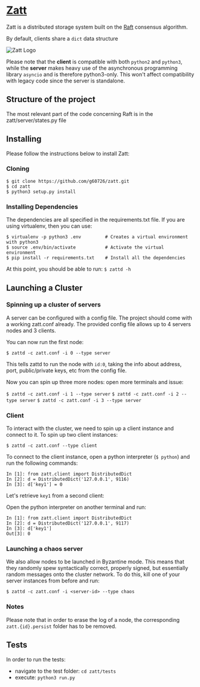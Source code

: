 # [Zatt](https://github.com/g60726/zatt)

Zatt is a distributed storage system built on the [Raft](https://raft.github.io/)
consensus algorithm.

By default, clients share a `dict` data structure

![Zatt Logo](docs/logo.png?raw=true "Zatt Logo")

Please note that the **client** is compatible with both `python2` and `python3`,
while the **server** makes heavy use of the asynchronous programming library
`asyncio` and is therefore python3-only. This won't affect compatibility with
legacy code since the server is standalone.

## Structure of the project

The most relevant part of the code concerning Raft is in the zatt/server/states.py file

## Installing

Please follow the instructions below to install Zatt:

### Cloning
```
$ git clone https://github.com/g60726/zatt.git
$ cd zatt
$ python3 setup.py install
```

### Installing Dependencies
The dependencies are all specified in the requirements.txt file. If you are using virtualenv, then you can use:

```
$ virtualenv -p python3 .env         # Creates a virtual environment with python3
$ source .env/bin/activate           # Activate the virtual environment
$ pip install -r requirements.txt    # Install all the dependencies
```

At this point, you should be able to run:
`$ zattd -h `

## Launching a Cluster

### Spinning up a cluster of servers

A server can be configured with a config file. The project should come with a 
working zatt.conf already. The provided config file allows up to 4 servers 
nodes and 3 clients.

You can now run the first node:

`$ zattd -c zatt.conf -i 0 --type server`

This tells zattd to run the node with `id:0`, taking the info about address,
port, public/private keys, etc from the config file.

Now you can spin up three more nodes: open more terminals and issue:

`$ zattd -c zatt.conf -i 1 --type server`
`$ zattd -c zatt.conf -i 2 --type server`
`$ zattd -c zatt.conf -i 3 --type server`


### Client

To interact with the cluster, we need to spin up a client instance and connect
to it. To spin up two client instances:

`$ zattd -c zatt.conf --type client`

To connect to the client instance, open a python interpreter (`$ python`) and 
run the following commands:

```
In [1]: from zatt.client import DistributedDict
In [2]: d = DistributedDict('127.0.0.1', 9116)
In [3]: d['key1'] = 0
```

Let's retrieve `key1` from a second client:

Open the python interpreter on another terminal and run:

```
In [1]: from zatt.client import DistributedDict
In [2]: d = DistributedDict('127.0.0.1', 9117)
In [3]: d['key1']
Out[3]: 0
```

### Launching a chaos server

We also allow nodes to be launched in Byzantine mode. This means that they 
randomly spew syntactically correct, properly signed, but essentially random
messages onto the cluster network. To do this, kill one of your server instances
from before and run:

`$ zattd -c zatt.conf -i <server-id> --type chaos`

### Notes

Please note that in order to erase the log of a node, the corresponding `zatt.{id}.persist` folder has to be removed.

## Tests
In order to run the tests:

* navigate to the test folder: `cd zatt/tests`
* execute: `python3 run.py`

